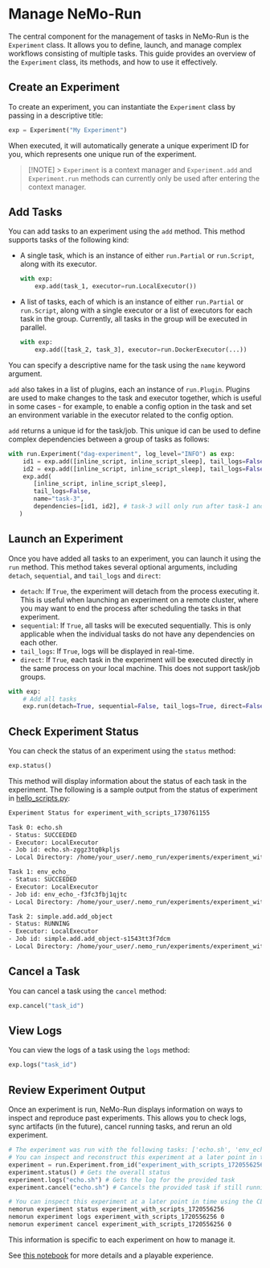 # Manage NeMo-Run

The central component for the management of tasks in NeMo-Run is the `Experiment` class. It allows you to define, launch, and manage complex workflows consisting of multiple tasks. This guide provides an overview of the `Experiment` class, its methods, and how to use it effectively.

## Create an Experiment

To create an experiment, you can instantiate the `Experiment` class by passing in a descriptive title:

```python
exp = Experiment("My Experiment")
```

When executed, it will automatically generate a unique experiment ID for you, which represents one unique run of the experiment.

> [!NOTE] > `Experiment` is a context manager and `Experiment.add` and `Experiment.run` methods can currently only be used after entering the context manager.

## Add Tasks

You can add tasks to an experiment using the `add` method. This method supports tasks of the following kind:

- A single task, which is an instance of either `run.Partial` or `run.Script`, along with its executor.

  ```python
  with exp:
      exp.add(task_1, executor=run.LocalExecutor())
  ```

- A list of tasks, each of which is an instance of either `run.Partial` or `run.Script`, along with a single executor or a list of executors for each task in the group. Currently, all tasks in the group will be executed in parallel.

  ```python
  with exp:
      exp.add([task_2, task_3], executor=run.DockerExecutor(...))
  ```

You can specify a descriptive name for the task using the `name` keyword argument.

`add` also takes in a list of plugins, each an instance of `run.Plugin`. Plugins are used to make changes to the task and executor together, which is useful in some cases - for example, to enable a config option in the task and set an environment variable in the executor related to the config option.

`add` returns a unique id for the task/job. This unique id can be used to define complex dependencies between a group of tasks as follows:

```python
with run.Experiment("dag-experiment", log_level="INFO") as exp:
    id1 = exp.add([inline_script, inline_script_sleep], tail_logs=False, name="task-1")
    id2 = exp.add([inline_script, inline_script_sleep], tail_logs=False, name="task-2")
    exp.add(
       [inline_script, inline_script_sleep],
       tail_logs=False,
       name="task-3",
       dependencies=[id1, id2], # task-3 will only run after task-1 and task-2 have completed
   )
```

## Launch an Experiment

Once you have added all tasks to an experiment, you can launch it using the `run` method. This method takes several optional arguments, including `detach`, `sequential`, and `tail_logs` and `direct`:

- `detach`: If `True`, the experiment will detach from the process executing it. This is useful when launching an experiment on a remote cluster, where you may want to end the process after scheduling the tasks in that experiment.
- `sequential`: If `True`, all tasks will be executed sequentially. This is only applicable when the individual tasks do not have any dependencies on each other.
- `tail_logs`: If `True`, logs will be displayed in real-time.
- `direct`: If `True`, each task in the experiment will be executed directly in the same process on your local machine. This does not support task/job groups.

```python
with exp:
    # Add all tasks
    exp.run(detach=True, sequential=False, tail_logs=True, direct=False)
```

## Check Experiment Status

You can check the status of an experiment using the `status` method:

```python
exp.status()
```

This method will display information about the status of each task in the experiment. The following is a sample output from the status of experiment in [hello_scripts.py](../../../examples/hello-world/hello_scripts.py):

```bash
Experiment Status for experiment_with_scripts_1730761155

Task 0: echo.sh
- Status: SUCCEEDED
- Executor: LocalExecutor
- Job id: echo.sh-zggz3tq0kpljs
- Local Directory: /home/your_user/.nemo_run/experiments/experiment_with_scripts/experiment_with_scripts_1730761155/echo.sh

Task 1: env_echo_
- Status: SUCCEEDED
- Executor: LocalExecutor
- Job id: env_echo_-f3fc3fbj1qjtc
- Local Directory: /home/your_user/.nemo_run/experiments/experiment_with_scripts/experiment_with_scripts_1730761155/env_echo_

Task 2: simple.add.add_object
- Status: RUNNING
- Executor: LocalExecutor
- Job id: simple.add.add_object-s1543tt3f7dcm
- Local Directory: /home/your_user/.nemo_run/experiments/experiment_with_scripts/experiment_with_scripts_1730761155/simple.add.add_object
```

## Cancel a Task

You can cancel a task using the `cancel` method:

```python
exp.cancel("task_id")
```

## View Logs

You can view the logs of a task using the `logs` method:

```python
exp.logs("task_id")
```

## Review Experiment Output

Once an experiment is run, NeMo-Run displays information on ways to inspect and reproduce past experiments. This allows you to check logs, sync artifacts (in the future), cancel running tasks, and rerun an old experiment.

```python
# The experiment was run with the following tasks: ['echo.sh', 'env_echo_', 'simple.add.add_object']
# You can inspect and reconstruct this experiment at a later point in time using:
experiment = run.Experiment.from_id("experiment_with_scripts_1720556256")
experiment.status() # Gets the overall status
experiment.logs("echo.sh") # Gets the log for the provided task
experiment.cancel("echo.sh") # Cancels the provided task if still running
```

```bash
# You can inspect this experiment at a later point in time using the CLI as well:
nemorun experiment status experiment_with_scripts_1720556256
nemorun experiment logs experiment_with_scripts_1720556256 0
nemorun experiment cancel experiment_with_scripts_1720556256 0
```

This information is specific to each experiment on how to manage it.

See [this notebook](https://github.com/NVIDIA-NeMo/Run/blob/main/examples/hello-world/hello_experiments.ipynb) for more details and a playable experience.

